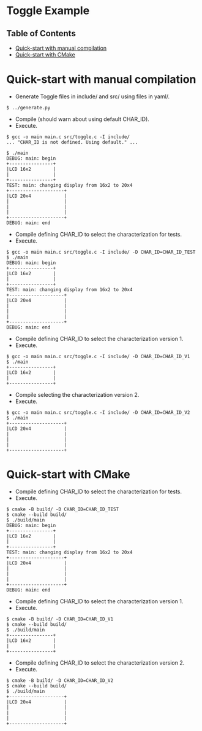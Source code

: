 # Toggle Example

## Table of Contents

- [Quick-start with manual compilation](#quick-start-with-manual-compilation)
- [Quick-start with CMake](#quick-start-with-cmake)

# Quick-start with manual compilation

- Generate Toggle files in include/ and src/ using files in yaml/.

```console
$ ../generate.py
```

- Compile (should warn about using default CHAR_ID).
- Execute.

```console
$ gcc -o main main.c src/toggle.c -I include/
... "CHAR_ID is not defined. Using default." ...

$ ./main
DEBUG: main: begin
+----------------+
|LCD 16x2        |
|                |
+----------------+
TEST: main: changing display from 16x2 to 20x4
+--------------------+
|LCD 20x4            |
|                    |
|                    |
|                    |
+--------------------+
DEBUG: main: end
```

- Compile defining CHAR_ID to select the characterization for tests.
- Execute.

```console
$ gcc -o main main.c src/toggle.c -I include/ -D CHAR_ID=CHAR_ID_TEST
$ ./main
DEBUG: main: begin
+----------------+
|LCD 16x2        |
|                |
+----------------+
TEST: main: changing display from 16x2 to 20x4
+--------------------+
|LCD 20x4            |
|                    |
|                    |
|                    |
+--------------------+
DEBUG: main: end
```

- Compile defining CHAR_ID to select the characterization version 1.
- Execute.

```console
$ gcc -o main main.c src/toggle.c -I include/ -D CHAR_ID=CHAR_ID_V1
$ ./main
+----------------+
|LCD 16x2        |
|                |
+----------------+
```

- Compile selecting the characterization version 2.
- Execute.

```console
$ gcc -o main main.c src/toggle.c -I include/ -D CHAR_ID=CHAR_ID_V2
$ ./main
+--------------------+
|LCD 20x4            |
|                    |
|                    |
|                    |
+--------------------+
```

# Quick-start with CMake

- Compile defining CHAR_ID to select the characterization for tests.
- Execute.

```console
$ cmake -B build/ -D CHAR_ID=CHAR_ID_TEST
$ cmake --build build/
$ ./build/main
DEBUG: main: begin
+----------------+
|LCD 16x2        |
|                |
+----------------+
TEST: main: changing display from 16x2 to 20x4
+--------------------+
|LCD 20x4            |
|                    |
|                    |
|                    |
+--------------------+
DEBUG: main: end
```

- Compile defining CHAR_ID to select the characterization version 1.
- Execute.

```console
$ cmake -B build/ -D CHAR_ID=CHAR_ID_V1
$ cmake --build build/
$ ./build/main
+----------------+
|LCD 16x2        |
|                |
+----------------+
```

- Compile defining CHAR_ID to select the characterization version 2.
- Execute.

```console
$ cmake -B build/ -D CHAR_ID=CHAR_ID_V2
$ cmake --build build/
$ ./build/main
+--------------------+
|LCD 20x4            |
|                    |
|                    |
|                    |
+--------------------+
```
